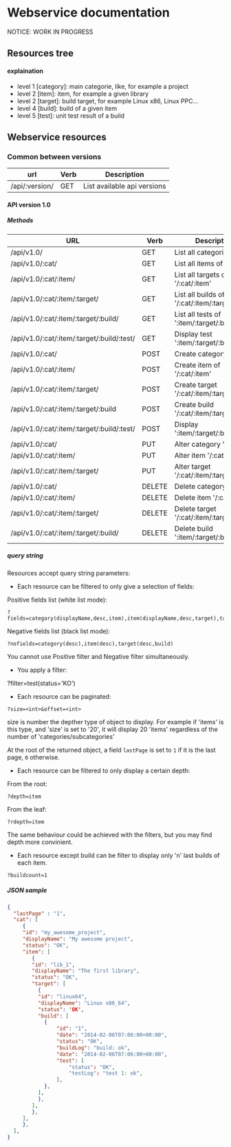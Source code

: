 # Webservice documentation #

NOTICE: WORK IN PROGRESS

## Resources tree ##

#### explaination ####

* level 1 [category]: main categorie, like, for example a project
* level 2 [item]: item, for example a given library
* level 2 [target]: build target, for example Linux x86, Linux PPC...
* level 4 [build]: build of a given item 
* level 5 [test]: unit test result of a build 

## Webservice resources ##

### Common between versions ###

|      url       | Verb |         Description         |
|----------------|------|-----------------------------|
| /api/:version/ | GET  | List available api versions |


#### API version 1.0 ####

##### Methods #####

| URL                                        | Verb   | Description                                                       |
|--------------------------------------------|--------|-------------------------------------------------------------------|
| /api/v1.0/                                 | GET    | List all categories                                               |
| /api/v1.0/:cat/                            | GET    | List all items of '/:cat'                                         |
| /api/v1.0/:cat/:item/                      | GET    | List all targets of '/:cat/:item'                                 |
| /api/v1.0/:cat/:item/:target/              | GET    | List all builds of '/:cat/:item/:target'                          |
| /api/v1.0/:cat/:item/:target/:build/       | GET    | List all tests of ':item/:target/:build'                          |
| /api/v1.0/:cat/:item/:target/:build/:test/ | GET    | Display  test ':item/:target/:build/:test'                        |
| /api/v1.0/:cat/                            | POST   | Create category  ':cat'                                           |
| /api/v1.0/:cat/:item/                      | POST   | Create item of '/:cat/:item'                                      |
| /api/v1.0/:cat/:item/:target/              | POST   | Create target '/:cat/:item/:target'                               |
| /api/v1.0/:cat/:item/:target/:build        | POST   | Create build '/:cat/:item/:target/:build'                         |
| /api/v1.0/:cat/:item/:target/:build/:test/ | POST   | Display ':item/:target/:build/:test'                              |
| /api/v1.0/:cat/                            | PUT    | Alter category ':cat'                                             |
| /api/v1.0/:cat/:item/                      | PUT    | Alter item '/:cat/:item'                                          |
| /api/v1.0/:cat/:item/:target/              | PUT    | Alter target '/:cat/:item/:target'                                |
| /api/v1.0/:cat/                            | DELETE | Delete category ':cat'                                            |
| /api/v1.0/:cat/:item/                      | DELETE | Delete item '/:cat/:item'                                         |
| /api/v1.0/:cat/:item/:target/              | DELETE | Delete target '/:cat/:item/:target'                               |
| /api/v1.0/:cat/:item/:target/:build/       | DELETE | Delete build ':item/:target/:build/:test'                         |

##### query string #####

Resources accept query string parameters:

* Each resource can be filtered to only give a selection of fields:

Positive fields list (white list mode):

```
?fields=category(displayName,desc,item),item(displayName,desc,target),target(displayName,build),build(status,test),test(log)
````

Negative fields list (black list mode):

```
?nofields=category(desc),item(desc),target(desc,build)

```

You cannot use Positive filter and Negative filter simultaneously.

* You apply a filter:

?filter=test(status='KO')

* Each resource can be paginated:

```
?size=<int>&offset=<int>
```

size is number the depther type of object to display. For example if 'items' is this type, and 'size' is set to
'20', it will display 20 'items' regardless of the number of 'categories/subcategories'
  
At the root of the returned object, a field `lastPage` is set to `1` if it is the last page, `0` otherwise.

* Each resource can be filtered to only display a certain depth:

From the root:
```
?depth=item
```

From the leaf:
```
?rdepth=item
```
The same behaviour could be achieved with the filters, but you may find depth more convinient.

* Each resource except build can be filter to display only 'n' last builds of each item.

```
?buildcount=1
```

##### JSON sample #####

```json
{
  "lastPage" : "1",
  "cat": [
     {
     "id": "my_awesome_project",
     "displayName": "My awesome project",
     "status": "OK",
     "item": [
        {
        "id": "lib_1",
        "displayName": "The first library",
        "status": "OK",
        "target": [
          {
          "id": "linux64",
          "displayName": "Linux x86_64",
          "status": 'OK',
          "build": [ 
            {
                "id": "1",
                "date": "2014-02-06T07:06:00+00:00",
                "status": "OK",
                "buildLog": "build: ok",
                "date": "2014-02-06T07:06:00+00:00",
                "test": [
                    "status": "OK",
                    "testLog": "test 1: ok",
                ],
            },
          ],
          },
        ],
        },
     ],
     },
  ],
}
```
